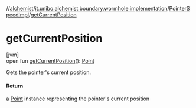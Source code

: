 //[alchemist](../../../index.md)/[it.unibo.alchemist.boundary.wormhole.implementation](../index.md)/[PointerSpeedImpl](index.md)/[getCurrentPosition](get-current-position.md)

# getCurrentPosition

[jvm]\
open fun [getCurrentPosition](get-current-position.md)(): [Point](https://docs.oracle.com/javase/8/docs/api/java/awt/Point.html)

Gets the pointer's current position.

#### Return

a [Point](https://docs.oracle.com/javase/8/docs/api/java/awt/Point.html) instance representing the pointer's current position
